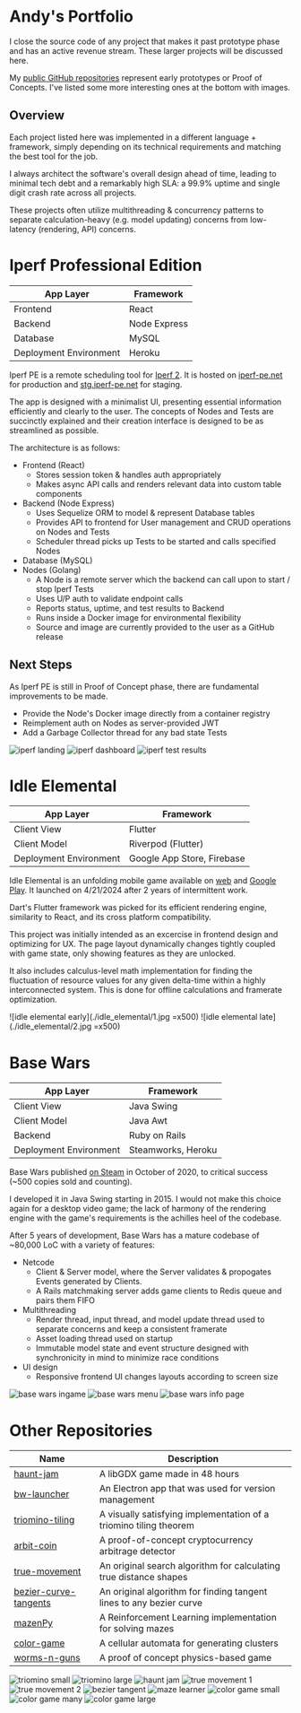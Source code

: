 # Andy's Portfolio

I close the source code of any project that makes it past prototype phase and has an active revenue stream.
These larger projects will be discussed here.

My [public GitHub repositories](https://github.com/andy98725) represent early prototypes or Proof of Concepts.
I've listed some more interesting ones at the bottom with images.

## Overview

Each project listed here was implemented in a different language + framework, simply depending on its technical requirements and matching the best tool for the job.

I always architect the software's overall design ahead of time, leading to minimal tech debt and a remarkably high SLA: a 99.9% uptime and single digit crash rate across all projects.

These projects often utilize multithreading & concurrency patterns to separate calculation-heavy (e.g. model updating) concerns from low-latency (rendering, API) concerns.


# Iperf Professional Edition

| App Layer | Framework |
| ----------------- | ------------------ |
| Frontend | React |
| Backend | Node Express |
| Database | MySQL |
| Deployment Environment | Heroku |

Iperf PE is a remote scheduling tool for [Iperf 2](https://sourceforge.net/projects/iperf2/).
It is hosted on [iperf-pe.net](https://iperf-pe.net/) for production and [stg.iperf-pe.net](http://stg.iperf-pe.net/) for staging.

The app is designed with a minimalist UI, presenting essential information efficiently and clearly to the user.
The concepts of Nodes and Tests are succinctly explained and their creation interface is designed to be as streamlined as possible.

The architecture is as follows:

- Frontend (React)
    - Stores session token & handles auth appropriately
    - Makes async API calls and renders relevant data into custom table components
- Backend (Node Express)
    - Uses Sequelize ORM to model & represent Database tables
    - Provides API to frontend for User management and CRUD operations on Nodes and Tests
    - Scheduler thread picks up Tests to be started and calls specified Nodes
- Database (MySQL)
- Nodes (Golang)
    - A Node is a remote server which the backend can call upon to start / stop Iperf Tests
    - Uses U/P auth to validate endpoint calls
    - Reports status, uptime, and test results to Backend
    - Runs inside a Docker image for environmental flexibility
    - Source and image are currently provided to the user as a GitHub release

## Next Steps

As Iperf PE is still in Proof of Concept phase, there are fundamental improvements to be made.

- Provide the Node's Docker image directly from a container registry
- Reimplement auth on Nodes as server-provided JWT
- Add a Garbage Collector thread for any bad state Tests

![iperf landing](./iperf_pe/1.png)
![iperf dashboard](./iperf_pe/2.png)
![iperf test results](./iperf_pe/3.png)



# Idle Elemental

| App Layer | Framework |
| ----------------- | ------------------ |
| Client View | Flutter |
| Client Model | Riverpod (Flutter) |
| Deployment Environment | Google App Store, Firebase |

Idle Elemental is an unfolding mobile game available on [web](https://idleelem.net/) and [Google Play](https://play.google.com/store/apps/details?id=com.everlastinggames.idle_elemental&hl=en).
It launched on 4/21/2024 after 2 years of intermittent work.

Dart's Flutter framework was picked for its efficient rendering engine, similarity to React, and its cross platform compatibility.

This project was initially intended as an excercise in frontend design and optimizing for UX.
The page layout dynamically changes tightly coupled with game state, only showing features as they are unlocked.

It also includes calculus-level math implementation for finding the fluctuation of resource values for any given delta-time within a highly interconnected system. This is done for offline calculations and framerate optimization.

![idle elemental early](./idle_elemental/1.jpg =x500)
![idle elemental late](./idle_elemental/2.jpg =x500)

# Base Wars

| App Layer | Framework |
| ----------------- | ------------------ |
| Client View | Java Swing |
| Client Model | Java Awt |
| Backend | Ruby on Rails |
| Deployment Environment | Steamworks, Heroku |


Base Wars published [on Steam](https://store.steampowered.com/app/1747110/Base_Wars/) in October of 2020, to critical success (~500 copies sold and counting).

I developed it in Java Swing starting in 2015. I would not make this choice again for a desktop video game; the lack of harmony of the rendering engine with the game's requirements is the achilles heel of the codebase.

After 5 years of development, Base Wars has a mature codebase of ~80,000 LoC with a variety of features:

- Netcode
    - Client & Server model, where the Server validates & propogates Events generated by Clients.
    - A Rails matchmaking server adds game clients to Redis queue and pairs them FIFO
- Multithreading
    - Render thread, input thread, and model update thread used to separate concerns and keep a consistent framerate
    - Asset loading thread used on startup
    - Immutable model state and event structure designed with synchronicity in mind to minimize race conditions
- UI design
    - Responsive frontend UI changes layouts according to screen size

![base wars ingame](./base_wars/1.png)
![base wars menu](./base_wars/2.png)
![base wars info page](./base_wars/3.png)

# Other Repositories

| Name | Description |
| ---- | ----------- |
| [haunt-jam](https://github.com/andy98725/haunt-jam) | A libGDX game made in 48 hours |
| [bw-launcher](https://github.com/andy98725/bw-launcher) | An Electron app that was used for version management |
| [triomino-tiling](https://github.com/andy98725/TriominoTiling) | A visually satisfying implementation of a triomino tiling theorem |
| [arbit-coin](https://github.com/andy98725/ArbitCoin) | A proof-of-concept cryptocurrency arbitrage detector |
| [true-movement](https://github.com/andy98725/True-Movement) | An original search algorithm for calculating true distance shapes |
| [bezier-curve-tangents](https://github.com/andy98725/Bezier-Curve-Tangents) | An original algorithm for finding tangent lines to any bezier curve |
| [mazenPy](https://github.com/andy98725/MazenPy) | A Reinforcement Learning implementation for solving mazes |
| [color-game](https://github.com/andy98725/Color_Game) | A cellular automata for generating clusters |
| [worms-n-guns](https://github.com/andy98725/Worms-N-Guns) | A proof of concept physics-based game |

![triomino small](./other/tri-1.png)
![triomino large](./other/tri-2.png)
![haunt jam](./other/haunt-1.png)
![true movement 1](./other/movement-1.png)
![true movement 2](./other/movement-2.png)
![bezier tangent](./other/bezierLooped.gif)
![maze learner](./other/mazen-1.png)
![color game small](./other/color-1.png)
![color game many](./other/color-2.png)
![color game large](./other/color-3.png)
